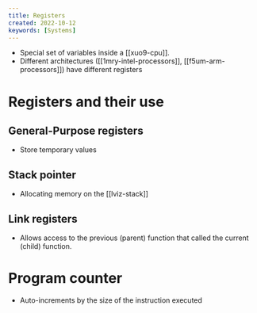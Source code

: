 ```yaml
---
title: Registers
created: 2022-10-12
keywords: [Systems]
---
```


- Special set of variables inside a [[xuo9-cpu]].
- Different architectures ([[1mry-intel-processors]], [[f5um-arm-processors]]) have different registers

# Registers and their use

## General-Purpose registers

- Store temporary values

## Stack pointer

- Allocating memory on the [[lviz-stack]]

## Link registers

- Allows access to the previous (parent) function that called the current (child) function.

# Program counter

- Auto-increments by the size of the instruction executed
